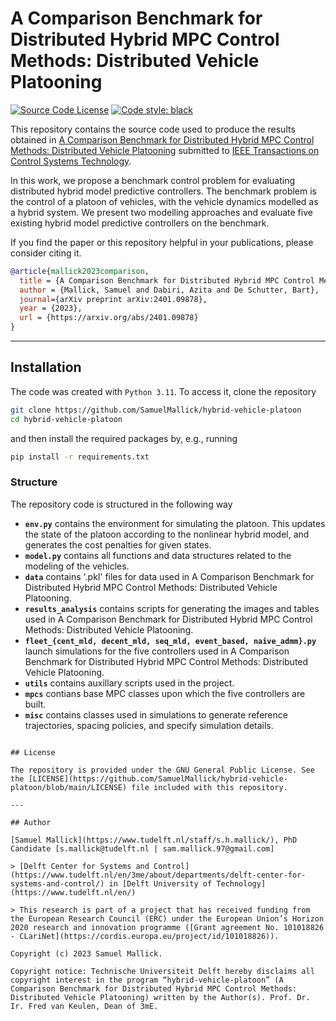 # A Comparison Benchmark for Distributed Hybrid MPC Control Methods: Distributed Vehicle Platooning

[![Source Code License](https://img.shields.io/badge/license-GPL-blueviolet)](https://github.com/SamuelMallick/hybrid-vehicle-platoon/blob/main/LICENSE)
[![Code style: black](https://img.shields.io/badge/code%20style-black-000000.svg)](https://github.com/psf/black)


This repository contains the source code used to produce the results obtained in [A Comparison Benchmark for Distributed Hybrid MPC Control Methods: Distributed Vehicle Platooning](https://arxiv.org/abs/2401.09878) submitted to [IEEE Transactions on Control Systems Technology](https://ieeecss.org/publication/transactions-control-systems-technology).

In this work, we propose a benchmark control problem for evaluating distributed hybrid model predictive controllers. The benchmark problem is the control of a platoon of vehicles, with the vehicle dynamics modelled as a hybrid system. We present two modelling approaches and evaluate five existing hybrid model predictive controllers on the benchmark.

If you find the paper or this repository helpful in your publications, please consider citing it.

```bibtex
@article{mallick2023comparison,
  title = {A Comparison Benchmark for Distributed Hybrid MPC Control Methods: Distributed Vehicle Platooning},
  author = {Mallick, Samuel and Dabiri, Azita and De Schutter, Bart},
  journal={arXiv preprint arXiv:2401.09878},
  year = {2023},
  url = {https://arxiv.org/abs/2401.09878}
}
```

---

## Installation

The code was created with `Python 3.11`. To access it, clone the repository

```bash
git clone https://github.com/SamuelMallick/hybrid-vehicle-platoon
cd hybrid-vehicle-platoon
```

and then install the required packages by, e.g., running

```bash
pip install -r requirements.txt
```

### Structure

The repository code is structured in the following way

- **`env.py`** contains the environment for simulating the platoon. This updates the state of the platoon according to the nonlinear hybrid model, and generates the cost penalties for given states.
- **`model.py`** contains all functions and data structures related to the modeling of the vehicles.
- **`data`** contains '.pkl' files for data used in A Comparison Benchmark for Distributed Hybrid MPC Control Methods: Distributed Vehicle Platooning.
- **`results_analysis`** contains scripts for generating the images and tables used in A Comparison Benchmark for Distributed Hybrid MPC Control Methods: Distributed Vehicle Platooning.
- **`fleet_{cent_mld, decent_mld, seq_mld, event_based, naive_admm}.py`** launch simulations for the five controllers used in A Comparison Benchmark for Distributed Hybrid MPC Control Methods: Distributed Vehicle Platooning.
- **`utils`** contains auxillary scripts used in the project.
- **`mpcs`** contians base MPC classes upon which the five controllers are built.
- **`misc`** contains classes used in simulations to generate reference trajectories, spacing policies, and specify simulation details.

```

## License

The repository is provided under the GNU General Public License. See the [LICENSE](https://github.com/SamuelMallick/hybrid-vehicle-platoon/blob/main/LICENSE) file included with this repository.

---

## Author

[Samuel Mallick](https://www.tudelft.nl/staff/s.h.mallick/), PhD Candidate [s.mallick@tudelft.nl | sam.mallick.97@gmail.com]

> [Delft Center for Systems and Control](https://www.tudelft.nl/en/3me/about/departments/delft-center-for-systems-and-control/) in [Delft University of Technology](https://www.tudelft.nl/en/)

> This research is part of a project that has received funding from the European Research Council (ERC) under the European Union’s Horizon 2020 research and innovation programme ([Grant agreement No. 101018826 - CLariNet](https://cordis.europa.eu/project/id/101018826)).

Copyright (c) 2023 Samuel Mallick.

Copyright notice: Technische Universiteit Delft hereby disclaims all copyright interest in the program “hybrid-vehicle-platoon” (A Comparison Benchmark for Distributed Hybrid MPC Control Methods: Distributed Vehicle Platooning) written by the Author(s). Prof. Dr. Ir. Fred van Keulen, Dean of 3mE.

